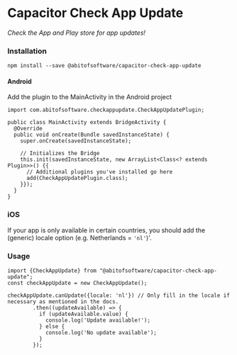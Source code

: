 # Capacitor Check App Update
_Check the App and Play store for app updates!_

### Installation
```shell script
npm install --save @abitofsoftware/capacitor-check-app-update
```

#### Android
Add the plugin to the MainActivity in the Android project
```
import com.abitofsoftware.checkappupdate.CheckAppUpdatePlugin;

public class MainActivity extends BridgeActivity {
  @Override
  public void onCreate(Bundle savedInstanceState) {
    super.onCreate(savedInstanceState);

    // Initializes the Bridge
    this.init(savedInstanceState, new ArrayList<Class<? extends Plugin>>() {{
      // Additional plugins you've installed go here
      add(CheckAppUpdatePlugin.class);
    }});
  }
}
```

### iOS
If your app is only available in certain countries, you should add the (generic) locale option (e.g. Netherlands = `'nl'`)'.

### Usage
```angularjs
import {CheckAppUpdate} from "@abitofsoftware/capacitor-check-app-update";
const checkAppUpdate = new CheckAppUpdate();

checkAppUpdate.canUpdate({locale: 'nl'}) // Only fill in the locale if necessary as mentioned in the docs.
        .then((updateAvailable) => {
          if (updateAvailable.value) {
            console.log('Update available!');
          } else {
            console.log('No update available');
          }
        });
```
